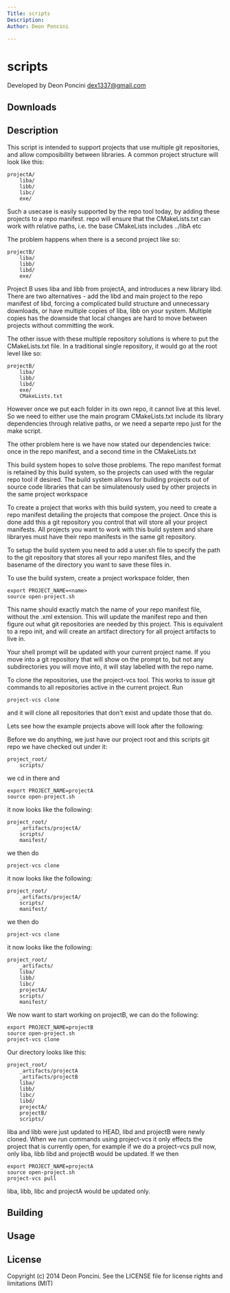 ```yaml
---
Title: scripts
Description:
Author: Deon Poncini

---
```

scripts
===============

Developed by Deon Poncini <dex1337@gmail.com>

Downloads
---------

Description
-----------
This script is intended to support projects that use multiple git
repositories, and allow composibility between libraries.
A common project structure will look like this:

    projectA/
        liba/
        libb/
        libc/
        exe/

Such a usecase is easily supported by the repo tool today, by adding these
projects to a repo manifest. repo will ensure that the CMakeLists.txt can
work with relative paths, i.e. the base CMakeLists includes ../libA etc

The problem happens when there is a second project like so:

    projectB/
        liba/
        libb/
        libd/
        exe/

Project B uses liba and libb from projectA, and introduces a new library libd.
There are two alternatives - add the libd and main project to the repo
manifest of libd, forcing a complicated build structure and unnecessary
downloads, or have multiple copies of liba, libb on your system. Multiple
copies has the downside that local changes are hard to move between projects
without committing the work.

The other issue with these multiple repository solutions is where to put the
CMakeLists.txt file. In a traditional single repository, it would go at the
root level like so:

    projectB/
        liba/
        libb/
        libd/
        exe/
        CMakeLists.txt

However once we put each folder in its own repo, it cannot live at this level.
So we need to either use the main program CMakeLists.txt include its library
dependencies through relative paths, or we need a separte repo just for the
make script.

The other problem here is we have now stated our dependencies twice: once in
the repo manifest, and a second time in the CMakeLists.txt

This build system hopes to solve those problems. The repo manifest format is
retained by this build system, so the projects can used with the regular
repo tool if desired. The build system allows for building projects out of
source code libraries that can be simulatenously used by other projects
in the same project workspace

To create a project that works with this build system, you need to create a
repo manifest detailing the projects that compose the project. Once this is
done add this a git repository you control that will store all your project
manifests. All projects you want to work with this build system and share
libraryes must have their repo manifests in the same git repository.

To setup the build system you need to add a user.sh file to specify the path
to the git repository that stores all your repo manifest files, and the
basename of the directory you want to save these files in.

To use the build system, create a project workspace folder, then

    export PROJECT_NAME=<name>
    source open-project.sh

This name should exactly match the name of your repo manifest file, without
the .xml extension. This will update the manifest repo and then figure out what
git repositories are needed by this project. This is equivalent to a repo init,
and will create an artifact directory for all project artifacts to live in.

Your shell prompt will be updated with your current project name. If you move
into a git repository that will show on the prompt to, but not any
subdirectories you will move into, it will stay labelled with the repo name.

To clone the repositories, use the project-vcs tool. This works to issue
git commands to all repositories active in the current project. Run

    project-vcs clone

and it will clone all repositories that don't exist and
update those that do.

Lets see how the example projects above will look after the following:

Before we do anything, we just have our project root and this scripts git
repo we have checked out under it:

    project_root/
        scripts/

we cd in there and

    export PROJECT_NAME=projectA
    source open-project.sh

it now looks like the following:

    project_root/
        _artifacts/projectA/
        scripts/
        manifest/

we then do

    project-vcs clone

it now looks like the following:

    project_root/
        _artifacts/projectA/
        scripts/
        manifest/

we then do

    project-vcs clone

it now looks like the following:

    project_root/
        _artifacts/
        liba/
        libb/
        libc/
        projectA/
        scripts/
        manifest/

We now want to start working on projectB, we can do the following:

    export PROJECT_NAME=projectB
    source open-project.sh
    project-vcs clone

Our directory looks like this:

    project_root/
        _artifacts/projectA
        _artifacts/projectB
        liba/
        libb/
        libc/
        libd/
        projectA/
        projectB/
        scripts/

liba and libb were just updated to HEAD, libd and projectB were newly cloned.
When we run commands using project-vcs it only effects the project that is
currently open, for example if we do a project-vcs pull now, only liba, libb
libd and projectB would be updated. If we then

    export PROJECT_NAME=projectA
    source open-project.sh
    project-vcs pull

liba, libb, libc and projectA would be updated only.

Building
--------

Usage
-----

License
-------
Copyright (c) 2014 Deon Poncini.
See the LICENSE file for license rights and limitations (MIT)
